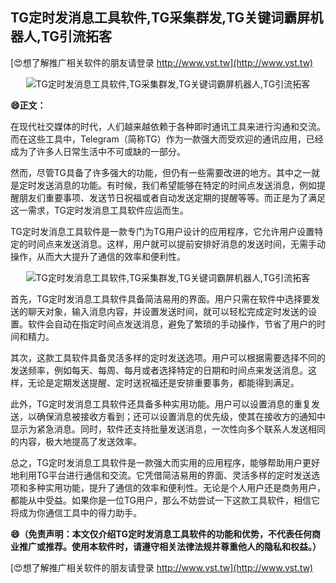 ## **TG定时发消息工具软件,TG采集群发,TG关键词霸屏机器人,TG引流拓客**

[😍想了解推广相关软件的朋友请登录 http://www.vst.tw](http://www.vst.tw)

 <center><img src="https://vst.tw/MP4/tuiguang/png/6.png" alt="TG定时发消息工具软件,TG采集群发,TG关键词霸屏机器人,TG引流拓客"></center>

**😄正文：**

在现代社交媒体的时代，人们越来越依赖于各种即时通讯工具来进行沟通和交流。而在这些工具中，Telegram（简称TG）作为一款强大而受欢迎的通讯应用，已经成为了许多人日常生活中不可或缺的一部分。

然而，尽管TG具备了许多强大的功能，但仍有一些需要改进的地方。其中之一就是定时发送消息的功能。有时候，我们希望能够在特定的时间点发送消息，例如提醒朋友们重要事项、发送节日祝福或者自动发送定期的提醒等等。而正是为了满足这一需求，TG定时发消息工具软件应运而生。

TG定时发消息工具软件是一款专门为TG用户设计的应用程序，它允许用户设置特定的时间点来发送消息。这样，用户就可以提前安排好消息的发送时间，无需手动操作，从而大大提升了通信的效率和便利性。

 <center><img src="https://vst.tw/MP4/tuiguang/png/8.png" alt="TG定时发消息工具软件,TG采集群发,TG关键词霸屏机器人,TG引流拓客"></center>

首先，TG定时发消息工具软件具备简洁易用的界面。用户只需在软件中选择要发送的聊天对象，输入消息内容，并设置发送时间，就可以轻松完成定时发送的设置。软件会自动在指定时间点发送消息，避免了繁琐的手动操作，节省了用户的时间和精力。

其次，这款工具软件具备灵活多样的定时发送选项。用户可以根据需要选择不同的发送频率，例如每天、每周、每月或者选择特定的日期和时间点来发送消息。这样，无论是定期发送提醒、定时送祝福还是安排重要事务，都能得到满足。

此外，TG定时发消息工具软件还具备多种实用功能。用户可以设置消息的重复发送，以确保消息被接收方看到；还可以设置消息的优先级，使其在接收方的通知中显示为紧急消息。同时，软件还支持批量发送消息，一次性向多个联系人发送相同的内容，极大地提高了发送效率。

总之，TG定时发消息工具软件是一款强大而实用的应用程序，能够帮助用户更好地利用TG平台进行通信和交流。它凭借简洁易用的界面、灵活多样的定时发送选项和多种实用功能，提升了通信的效率和便利性。无论是个人用户还是商务用户，都能从中受益。如果你是一位TG用户，那么不妨尝试一下这款工具软件，相信它将成为你通信工具中的得力助手。

**😄（免责声明：本文仅介绍TG定时发消息工具软件的功能和优势，不代表任何商业推广或推荐。使用本软件时，请遵守相关法律法规并尊重他人的隐私和权益。）**

[😍想了解推广相关软件的朋友请登录 http://www.vst.tw](http://www.vst.tw)



